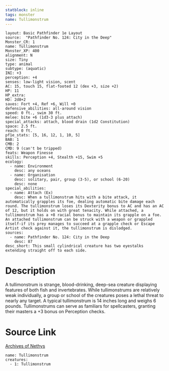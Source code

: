 ```yaml
---
statblock: inline
tags: monster
name: Tullimonstrum
---
```

```statblock
layout: Basic Pathfinder 1e Layout
source:  "Pathfinder No. 124: City in the Deep"
Monster_CR: 1
name: Tullimonstrum
Monster_XP: 400
alignment: N
size: Tiny
type: animal
subtype: (aquatic)
INI: +3
perception: +4
senses: low-light vision, scent
AC: 15, touch 15, flat-footed 12 (dex +3, size +2)
HP: 11
HP_extra: 
HD: 2d8+2
saves: Fort +4, Ref +6, Will +0
defensive_abilities: all-around vision
speed: 0 ft., swim 30 ft.
melee: bite +6 (1d3-3 plus attach)
special_attacks: attach, blood drain (1d2 Constitution)
space: 2.5 ft.
reach: 0 ft.
pf1e_stats: [5, 16, 12, 1, 10, 5]
BAB: 1
CMB: 2
CMD: 9 (can't be tripped)
feats: Weapon Finesse
skills: Perception +4, Stealth +15, Swim +5
ecology:
  - name: Environment
    desc: any oceans
  - name: Organisation
    desc: solitary, pair, group (3-5), or school (6-20)
    desc: none
special_abilities:
  - name: Attach (Ex)
    desc: When a tullimonstrum hits with a bite attack, it automatically grapples its foe, dealing automatic bite damage each round. The tullimonstrum loses its Dexterity bonus to AC and has an AC of 12, but it holds on with great tenacity. While attached, a tullimonstrum has a +8 racial bonus to maintain its grapple on a foe. An attached tullimonstrum can be struck with a weapon or grappled itself-if its prey manages to succeed at a grapple check or Escape Artist check against it, the tullimonstrum is dislodged.
sources:
  - name: Pathfinder No. 124: City in the Deep
    desc: 87
desc_short: This small cylindrical creature has two eyestalks extending straight off to each side.
```
# Description
A tullimonstrum is strange, blood-drinking, deep-sea creature displaying features of both fish and invertebrates. While tullimonstrums are relatively weak individually, a group or school of the creatures poses a lethal threat to nearly any target. A typical tullimonstrum is 14 inches long and weighs 6 pounds. Tullimonstrums can serve as familiars for spellcasters, granting their masters a +3 bonus on Perception checks.
# Source Link
[Archives of Nethys](https://aonprd.com/MonsterDisplay.aspx?ItemName=Tullimonstrum)
```encounter-table
name: Tullimonstrum
creatures:
  - 1: Tullimonstrum
```
